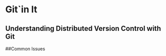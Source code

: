 Git`in It
=========

Understanding Distributed Version Control with Git
--------------------------------------------------

##Common Issues

